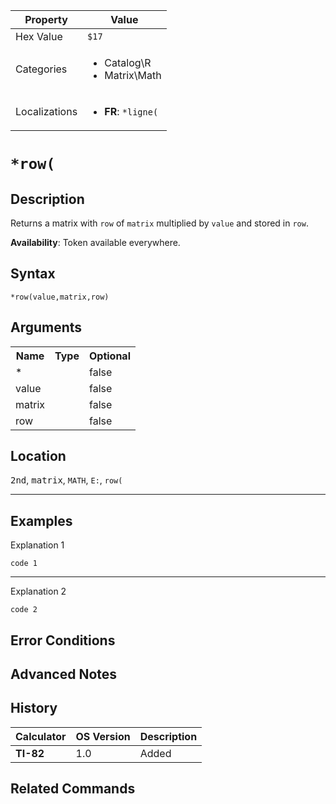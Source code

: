 | Property      | Value |
|---------------|-------|
| Hex Value     | `$17`|
| Categories    | <ul><li>Catalog\R</li><li>Matrix\Math</li></ul> |
| Localizations | <ul><li><b>FR</b>: `*ligne(`</li></ul> |

# `*row(`

## Description
Returns a matrix with `row` of `matrix` multiplied by `value` and stored in `row`.


<b>Availability</b>: Token available everywhere.

## Syntax
`*row(value,matrix,row)`

## Arguments
<table>
<tr><th>Name</th><th>Type</th><th>Optional</th></tr>

<tr><td>*</td><td></td><td>false</td></tr>

<tr><td>value</td><td></td><td>false</td></tr>

<tr><td>matrix</td><td></td><td>false</td></tr>

<tr><td>row</td><td></td><td>false</td></tr>

</table>

## Location
<kbd>2nd</kbd>, <kbd>matrix</kbd>, `MATH`, `E:`, `row(`
<hr>

## Examples

Explanation 1
```ti-basic
code 1
```
---
Explanation 2
```ti-basic
code 2
```

## Error Conditions


## Advanced Notes


## History
| Calculator | OS Version | Description |
|------------|------------|-------------|
| <b>TI-82</b> | 1.0 | Added

## Related Commands

    